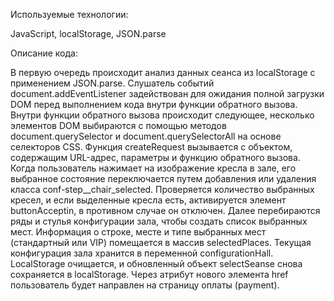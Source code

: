   Используемые технологии:

JavaScript,
localStorage,
JSON.parse
 
   Описание кода:
 
 В первую очередь  происходит анализ данных сеанса из localStorage с применением  JSON.parse.  Слушатель событий document.addEventListener задействован для ожидания полной загрузки DOM перед выполнением кода внутри функции обратного вызова. Внутри функции обратного вызова происходит следующее, несколько элементов DOM выбираются с помощью методов document.querySelector и document.querySelectorAll на основе селекторов CSS. Функция createRequest вызывается с объектом, содержащим URL-адрес, параметры и функцию обратного вызова. Когда пользователь нажимает на изображение кресла в зале, его выбранное состояние переключается путем добавления или удаления класса conf-step__chair_selected. Проверяется количество выбранных кресел, и если выделенные кресла есть, активируется элемент buttonAcceptin, в противном случае он отключен. Далее перебираются ряды и стулья конфигурации зала, чтобы создать список выбранных мест. Информация о строке, месте и типе выбранных мест (стандартный или VIP) помещается в массив selectedPlaces. Текущая конфигурация зала хранится в переменной configurationHall. LocalStorage очищается, и обновленный объект selectSeanse снова сохраняется в localStorage. Через атрибут нового элемента href пользователь будет направлен на страницу оплаты (payment). 